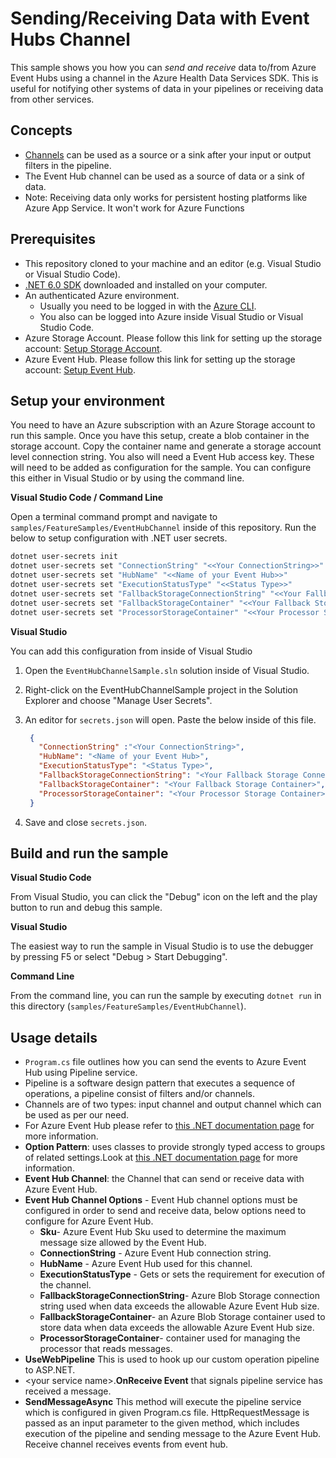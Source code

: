 # Sending/Receiving Data with Event Hubs Channel

This sample shows you how you can *send and receive* data to/from Azure Event Hubs using a channel in the Azure Health Data Services SDK. This is useful for notifying other systems of data in your pipelines or receiving data from other services.

## Concepts

- [Channels](/docs/concepts#channels) can be used as a source or a sink after your input or output filters in the pipeline.
- The Event Hub channel can be used as a source of data or a sink of data.
- Note: Receiving data only works for persistent hosting platforms like Azure App Service. It won't work for Azure Functions

## Prerequisites

- This repository cloned to your machine and an editor (e.g. Visual Studio or Visual Studio Code).
- [.NET 6.0 SDK](https://dotnet.microsoft.com/download) downloaded and installed on your computer.
- An authenticated Azure environment.
  - Usually you need to be logged in with the [Azure CLI](https://docs.microsoft.com/cli/azure/).
  - You also can be logged into Azure inside Visual Studio or Visual Studio Code.
- Azure Storage Account. Please follow this link for setting up the storage account: [Setup Storage Account](https://docs.microsoft.com/azure/storage/common/storage-account-create?tabs=azure-portal). 
- Azure Event Hub. Please follow this link for setting up the storage account: [Setup Event Hub](https://docs.microsoft.com/azure/event-hubs/event-hubs-create).

## Setup your environment

You need to have an Azure subscription with an Azure Storage account to run this sample. Once you have this setup, create a blob container in the storage account. Copy the container name and generate a storage account level connection string. You also will need a Event Hub access key. These will need to be added as configuration for the sample. You can configure this either in Visual Studio or by using the command line.

**Visual Studio Code / Command Line**

Open a terminal command prompt and navigate to `samples/FeatureSamples/EventHubChannel` inside of this repository. Run the below to setup configuration with .NET user secrets.

```bash
dotnet user-secrets init 
dotnet user-secrets set "ConnectionString" "<<Your ConnectionString>>"
dotnet user-secrets set "HubName" "<<Name of your Event Hub>>"
dotnet user-secrets set "ExecutionStatusType" "<<Status Type>>"
dotnet user-secrets set "FallbackStorageConnectionString" "<<Your Fallback Storage Connection String>>" 
dotnet user-secrets set "FallbackStorageContainer" "<<Your Fallback Storage Container>>" 
dotnet user-secrets set "ProcessorStorageContainer" "<<Your Processor Storage Container>>"
```

**Visual Studio**

You can add this configuration from inside of Visual Studio

1. Open the `EventHubChannelSample.sln` solution inside of Visual Studio.
2. Right-click on the EventHubChannelSample project in the Solution Explorer and choose "Manage User Secrets".
3. An editor for `secrets.json` will open. Paste the below inside of this file.

     ```json
      {
        "ConnectionString" :"<Your ConnectionString>",
        "HubName": "<Name of your Event Hub>",
        "ExecutionStatusType": "<Status Type>",
        "FallbackStorageConnectionString": "<Your Fallback Storage Connection String>",
        "FallbackStorageContainer": "<Your Fallback Storage Container>", 
        "ProcessorStorageContainer": "<Your Processor Storage Container>"
      }
    ```

4. Save and close `secrets.json`.

## Build and run the sample

**Visual Studio Code**

From Visual Studio, you can click the "Debug" icon on the left and the play button to run and debug this sample.

**Visual Studio**

The easiest way to run the sample in Visual Studio is to use the debugger by pressing F5 or select "Debug > Start Debugging".

**Command Line**

From the command line, you can run the sample by executing `dotnet run` in this directory (`samples/FeatureSamples/EventHubChannel`).

## Usage details 

- `Program.cs` file outlines how you can send the events to Azure Event Hub using Pipeline service. 
- Pipeline is a software design pattern that executes a sequence of operations, a pipeline consist of filters and/or channels.
- Channels are of two types: input channel and output channel which can be used as per our need. 
- For Azure Event Hub please refer to [this .NET documentation page](https://docs.microsoft.com/azure/event-hubs/event-hubs-about) for more information.
- **Option Pattern**: uses classes to provide strongly typed access to groups of related settings.Look at [this .NET documentation page](https://docs.microsoft.com/en-us/aspnet/core/fundamentals/configuration/options?view=aspnetcore-6.0) for more information.
- **Event Hub Channel**: the Channel that can send or receive data with Azure Event Hub. 
- **Event Hub Channel Options** - Event Hub channel options must be configured in order to send and receive data, below options need to configure for Azure Event Hub.
  - **Sku**- Azure Event Hub Sku used to determine the maximum      message size allowed by the Event Hub. 
  - **ConnectionString** - Azure Event Hub connection string.
  - **HubName** - Azure Event Hub used for this channel.
  - **ExecutionStatusType** - Gets or sets the requirement for   execution of the channel.
  - **FallbackStorageConnectionString**- Azure Blob Storage connection string used when data exceeds the allowable Azure Event Hub size.
  - **FallbackStorageContainer**- an Azure Blob Storage container used to store data when data exceeds the allowable Azure Event Hub size.
  - **ProcessorStorageContainer**- container used for managing the processor that reads messages.
- **UseWebPipeline** This is used to hook up our custom operation pipeline to ASP.NET.
- \<your service name\>.**OnReceive Event** that signals pipeline service has received a message.
- **SendMessageAsync** This method will execute the pipeline service which is configured in given Program.cs file. HttpRequestMessage is passed as an input parameter to the given method, which includes execution of the pipeline and sending message to the Azure Event Hub. Receive channel receives events from event hub. 
